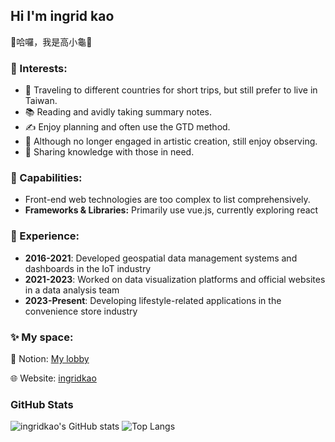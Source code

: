## Hi I'm ingrid kao
👋哈囉，我是高小龜🐢

### 🧬 Interests:
- 🧳 Traveling to different countries for short trips, but still prefer to live in Taiwan.
- 📚 Reading and avidly taking summary notes.
- ✍ Enjoy planning and often use the GTD method.
- 🎨 Although no longer engaged in artistic creation, still enjoy observing.
- 🦉 Sharing knowledge with those in need.


### 🔨 Capabilities:
- Front-end web technologies are too complex to list comprehensively.
- **Frameworks & Libraries:** Primarily use vue.js, currently exploring react



### 💼 Experience:
- **2016-2021**: Developed geospatial data management systems and dashboards in the IoT industry
- **2021-2023**: Worked on data visualization platforms and official websites in a data analysis team
- **2023-Present**: Developing lifestyle-related applications in the convenience store industry


### ✨ My space:
🧠 Notion: [My lobby](https://ingridkao.notion.site/Lobby-47427ffdf7094c3c94009bab1ad8a371)

🌐 Website: [ingridkao](https://www.ingridkao.net)



### GitHub Stats

![ingridkao's GitHub stats](https://github-readme-stats.vercel.app/api?username=ingridkao&theme=discord_old_blurple&show_icons=true&hide=prs,issues)
![Top Langs](https://github-readme-stats.vercel.app/api/top-langs/?username=ingridkao&size_weight=0.5&count_weight=1.5&layout=compact&theme=discord_old_blurple&card_width=467)

